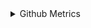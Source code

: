 

<details>
  写的语言不固定, 这统计也就看一乐.
  
<summary>Github Metrics</summary>

![Metrics](/github-metrics.svg)

</details>
